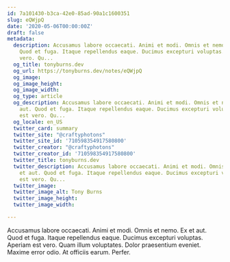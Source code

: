 ```yaml
---
id: 7a101430-b3ca-42e0-85ad-90a1c1600351
slug: eQWjpQ
date: '2020-05-06T00:00:00Z'
draft: false
metadata:
  description: Accusamus labore occaecati. Animi et modi. Omnis et nemo. Ex et aut.
    Quod et fuga. Itaque repellendus eaque. Ducimus excepturi voluptas. Aperiam est
    vero. Qu...
  og_title: tonyburns.dev
  og_url: https://tonyburns.dev/notes/eQWjpQ
  og_image: 
  og_image_height: 
  og_image_width: 
  og_type: article
  og_description: Accusamus labore occaecati. Animi et modi. Omnis et nemo. Ex et
    aut. Quod et fuga. Itaque repellendus eaque. Ducimus excepturi voluptas. Aperiam
    est vero. Qu...
  og_locale: en_US
  twitter_card: summary
  twitter_site: "@craftyphotons"
  twitter_site_id: '710598354917580800'
  twitter_creator: "@craftyphotons"
  twitter_creator_id: '710598354917580800'
  twitter_title: tonyburns.dev
  twitter_description: Accusamus labore occaecati. Animi et modi. Omnis et nemo. Ex
    et aut. Quod et fuga. Itaque repellendus eaque. Ducimus excepturi voluptas. Aperiam
    est vero. Qu...
  twitter_image: 
  twitter_image_alt: Tony Burns
  twitter_image_height: 
  twitter_image_width: 

---
```


Accusamus labore occaecati. Animi et modi. Omnis et nemo. Ex et aut. Quod et fuga. Itaque repellendus eaque. Ducimus excepturi voluptas. Aperiam est vero. Quam illum voluptates. Dolor praesentium eveniet. Maxime error odio. At officiis earum. Perfer.
